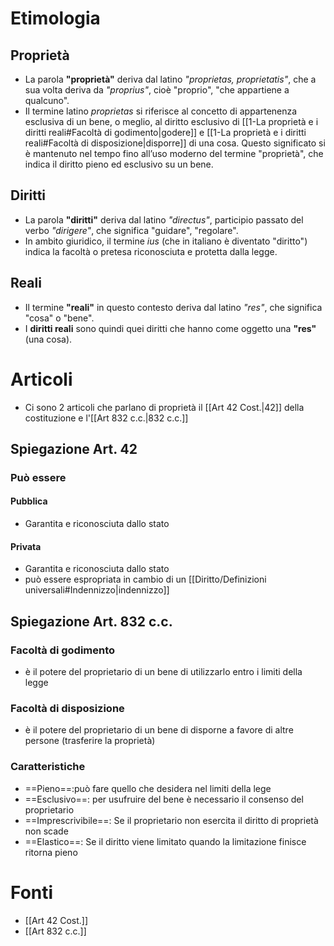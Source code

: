 # Etimologia

## Proprietà

- La parola **"proprietà"** deriva dal latino _"proprietas, proprietatis"_, che a sua volta deriva da _"proprius"_, cioè "proprio", "che appartiene a qualcuno".
- Il termine latino _proprietas_ si riferisce al concetto di appartenenza esclusiva di un bene, o meglio, al diritto esclusivo di [[1-La proprietà e i diritti reali#Facoltà di godimento|godere]] e [[1-La proprietà e i diritti reali#Facoltà di disposizione|disporre]] di una cosa. Questo significato si è mantenuto nel tempo fino all’uso moderno del termine "proprietà", che indica il diritto pieno ed esclusivo su un bene.
## Diritti

- La parola **"diritti"** deriva dal latino _"directus"_, participio passato del verbo _"dirigere"_, che significa "guidare", "regolare".
- In ambito giuridico, il termine _ius_ (che in italiano è diventato "diritto") indica la facoltà o pretesa riconosciuta e protetta dalla legge.
## Reali
- Il termine **"reali"** in questo contesto deriva dal latino _"res"_, che significa "cosa" o "bene".
- I **diritti reali** sono quindi quei diritti che hanno come oggetto una **"res"** (una cosa). 
# Articoli
- Ci sono 2 articoli che parlano di proprietà il [[Art 42 Cost.|42]] della costituzione e l'[[Art 832 c.c.|832 c.c.]]
## Spiegazione Art. 42 
### Può essere
#### Pubblica
- Garantita e riconosciuta dallo stato
#### Privata
- Garantita e riconosciuta dallo stato
- può essere espropriata in cambio di un [[Diritto/Definizioni universali#Indennizzo|indennizzo]]
## Spiegazione Art. 832 c.c.
### Facoltà di godimento

- è il potere del proprietario di un bene di utilizzarlo entro i limiti della legge
### Facoltà di disposizione
- è il potere del proprietario di un bene di disporne a favore di altre persone (trasferire la proprietà)
### Caratteristiche
- ==Pieno==:può fare quello che desidera nel limiti della lege
- ==Esclusivo==: per usufruire del bene è necessario il consenso del proprietario
- ==Imprescrivibile==: Se il proprietario non esercita il diritto di proprietà non scade
- ==Elastico==: Se il diritto viene limitato quando la limitazione finisce ritorna pieno
# Fonti
- [[Art 42 Cost.]]
- [[Art 832 c.c.]]
